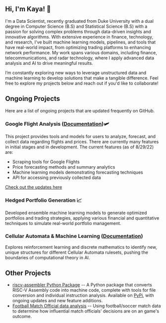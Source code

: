 <!--<a href="https://github.com/kcelebi">
<img align="center" alt="kcelebi's Github Stats" src="https://github-readme-stats.codestackr.vercel.app/api?username=kcelebi&show_icons=true&hide_border=true&count_private=true&include_all_commits=true&theme=vue" /></a>-->

<!--<a href="https://github.com/kcelebi">
  <img align="center" src="https://github-readme-stats.anuraghazra1.vercel.app/api/top-langs/?username=kcelebi&layout=compact&theme=vue&hide_border=true" />
</a> -->

<!--[![Hits](https://hits.seeyoufarm.com/api/count/incr/badge.svg?url=https%3A%2F%2Fwww.github.com%2Fkcelebi&count_bg=%2379C83D&title_bg=%23555555&icon=&icon_color=%23E7E7E7&title=hits&edge_flat=false)](https://hits.seeyoufarm.com) -->

## Hi, I'm Kaya! 👋

I'm a Data Scientist, recently graduated from Duke University with a dual degree in Computer Science (B.S) and Statistical Science (B.S) with a passion for solving complex problems through data-driven insights and innovative algorithms. With extensive experience in finance, technology, and research, I've built machine learning models, pipelines, and tools that have real-world impact, from optimizing trading platforms to enhancing network performance. My work spans various domains, including finance, telecommunications, and radar technology, where I apply advanced data analysis and AI to drive meaningful results.

I’m constantly exploring new ways to leverage unstructured data and machine learning to develop solutions that make a tangible difference. Feel free to explore my projects below and reach out if you'd like to collaborate!

## Ongoing Projects

Here are a list of ongoing projects that are updated frequently on GitHub.

### Google Flight Analysis ([Documentation](https://pypi.org/project/google-flight-analysis/))🛩

This project provides tools and models for users to analyze, forecast, and collect data regarding flights and prices. There are currently many features in initial stages and in development. The current features (as of 8/29/22) are:

- Scraping tools for Google Flights
- Price forecasting methods and summary analytics
- Machine learning models demonstrating forecasting techniques
- API for accessing previously collected data

[Check out the updates here](https://github.com/celebi-pkg/flight_analysis)

### Hedged Portfolio Generation 📈

Developed ensemble machine learning models to generate optimized portfolios and trading strategies, applying various financial and quantitative techniques to simulate real-world portfolio management.

### Cellular Automata & Machine Learning ([Documentation](https://github.com/kcelebi/cellular-automata))

Explores reinforcement learning and discrete mathematics to identify new, unique structures for different Cellular Automata rulesets, pushing the boundaries of computational theory in AI.

## Other Projects

- [riscv-assembler Python Package](https://celebi-pkg.github.io/riscv-assembler/) -- A Python package that converts RISC-V Assembly code into machine code, complete with tools for file conversion and individual instruction analysis. Available on [PyPi](https://pypi.org/project/riscv-assembler/), with ongoing updates and new feature additions.
- [Football Match Official data analysis](https://github.com/kcelebi/euro-football-officials-ML) -- Using football/soccer match data to determine how influential match officials' decisions are on an game's outcome.
